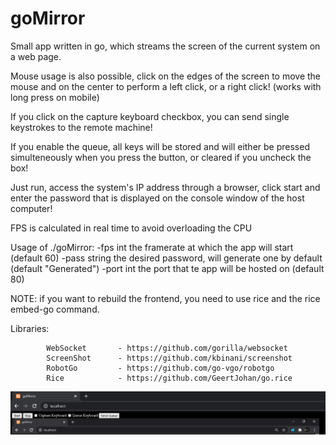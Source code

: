 # goMirror

Small app written in go, which streams the screen of the current system on 
a web page.

Mouse usage is also possible, click on the edges of the screen to move the mouse
and on the center to perform a left click, or a right click! (works with long press on mobile)

If you click on the capture keyboard checkbox, you can send single keystrokes to the 
remote machine!

If you enable the queue, all keys will be stored and will either be pressed simulteneously
when you press the button, or cleared if you uncheck the box!

Just run, access the system's IP address through a browser, click start and enter the password
that is displayed on the console window of the host computer!

FPS is calculated in real time to avoid overloading the CPU

Usage of ./goMirror:
  -fps int
        the framerate at which the app will start (default 60)
  -pass string
        the desired password, will generate one by default (default "Generated")
  -port int
        the port that te app will be hosted on (default 80)


NOTE: if you want to rebuild the frontend, you need to use rice and the rice embed-go command.

Libraries:

            WebSocket       - https://github.com/gorilla/websocket
            ScreenShot      - https://github.com/kbinani/screenshot
            RobotGo         - https://github.com/go-vgo/robotgo
            Rice            - https://github.com/GeertJohan/go.rice

![Screenshot](/screenshot.png)
